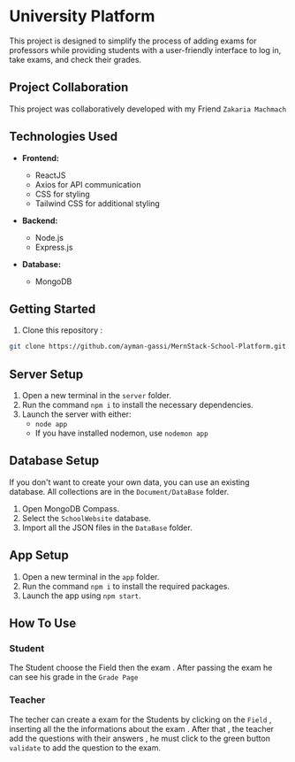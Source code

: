 # University Platform
This project is designed to simplify the process of adding exams for professors while providing students with a user-friendly interface to log in, take exams, and check their grades.

## Project Collaboration
This project was collaboratively developed with my Friend `Zakaria Machmach`

## Technologies Used
- **Frontend:**
  - ReactJS
  - Axios for API communication
  - CSS for styling
  - Tailwind CSS for additional styling

- **Backend:**
  - Node.js
  - Express.js

- **Database:**
  - MongoDB

## Getting Started
1. Clone this repository :
```bash
git clone https://github.com/ayman-gassi/MernStack-School-Platform.git
```

## Server Setup
1. Open a new terminal in the `server` folder.
2. Run the command `npm i` to install the necessary dependencies.
3. Launch the server with either:
    - `node app`
    - If you have installed nodemon, use `nodemon app`

## Database Setup
If you don't want to create your own data, you can use an existing database. All collections are in the `Document/DataBase` folder.
1. Open MongoDB Compass.
2. Select the `SchoolWebsite` database.
3. Import all the JSON files in the `DataBase` folder.

## App Setup
1. Open a new terminal in the `app` folder.
2. Run the command `npm i` to install the required packages.
3. Launch the app using `npm start`.

## How To Use
### Student
The Student  choose the Field then the exam . After passing the exam he can see his grade in the `Grade Page` 
### Teacher 
The techer can create a exam for the Students by clicking on the `Field` , inserting all the the informations about the exam .
After that , the teacher add the questions with their answers , he must click to the green button `validate` to add the question to the exam.




